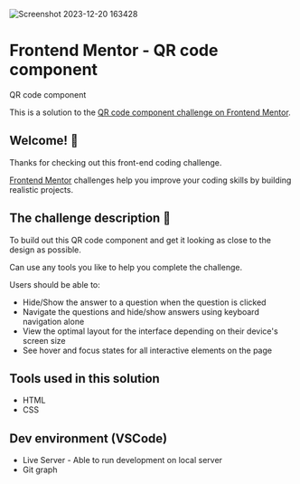 ![Screenshot 2023-12-20 163428](https://github.com/Tonysasasa/Front-end-Projects/assets/88671604/7c62f381-87d1-46cf-937e-741753324b5d)

# Frontend Mentor - QR code component
QR code component

This is a solution to the [QR code component challenge on Frontend Mentor](https://www.frontendmentor.io/challenges/qr-code-component-iux_sIO_H).

## Welcome! 👋

Thanks for checking out this front-end coding challenge.

[Frontend Mentor](https://www.frontendmentor.io) challenges help you improve your coding skills by building realistic projects.

## The challenge description 🚀

To build out this QR code component and get it looking as close to the design as possible.

Can use any tools you like to help you complete the challenge. 

Users should be able to: 

- Hide/Show the answer to a question when the question is clicked
- Navigate the questions and hide/show answers using keyboard navigation alone
- View the optimal layout for the interface depending on their device's screen size
- See hover and focus states for all interactive elements on the page

## Tools used in this solution
- HTML
- CSS

## Dev environment (VSCode)
- Live Server - Able to run development on local server
- Git graph
